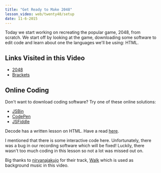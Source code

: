 ```yaml
---
title: "Get Ready to Make 2048"
lesson_video: web/twenty48/setup
date: 11-6-2015
---
```

Today we start working on recreating the popular game, 2048, from scratch. We start off by looking at the game, downloading some software to edit code and learn about one the languages we'll be using: HTML.

## Links Visited in this Video

- <a href="http://git.io/2048" target="_blank">2048</a>
- <a href="http://brackets.io" target="_blank">Brackets</a>

## Online Coding
Don't want to download coding software? Try one of these online solutions:

- <a href="http://jsbin.com/?html,output" target="_blank">JSBin</a>
- <a href="http://codepen.io/pen/" target="_blank">CodePen</a>
- <a href="http://jsfiddle.net/" target="_blank">JSFiddle</a>

Decode has a written lesson on HTML. Have a read <a href="/learn/web/fundamentals/html" target="_blank">here</a>.

I mentioned that there is some interactive code here. Unfortunately, there was a bug in our
recording software which will be fixed! Luckily, there wasn't too much coding in this lesson
so not a lot was missed out on.

Big thanks to <a href="https://soundcloud.com/nirvanajakujo" target="_blank">nirvanajakujo</a>
for their track, <a href="https://soundcloud.com/nirvanajakujo/walk" target="_blank">Walk</a>
which is used as background music in this video.

